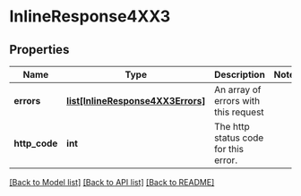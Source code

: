 # InlineResponse4XX3

## Properties
Name | Type | Description | Notes
------------ | ------------- | ------------- | -------------
**errors** | [**list[InlineResponse4XX3Errors]**](InlineResponse4XX3Errors.md) | An array of errors with this request | 
**http_code** | **int** | The http status code for this error. | 

[[Back to Model list]](../README.md#documentation-for-models) [[Back to API list]](../README.md#documentation-for-api-endpoints) [[Back to README]](../README.md)

